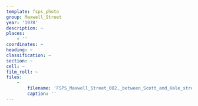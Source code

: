 ```yaml
---
template: fsps_photo
group: Maxwell_Street
year: '1978'
description: ~
places:
    - ''
coordinates: ~
heading: ~
classification: ~
section: ~
cell: ~
film_roll: ~
files:
    -
        filename: 'FSPS_Maxwell_Street_002,_between_Scott_and_Hale_streets,_20-5-K,_1978.png'
        caption: ''
---
```

